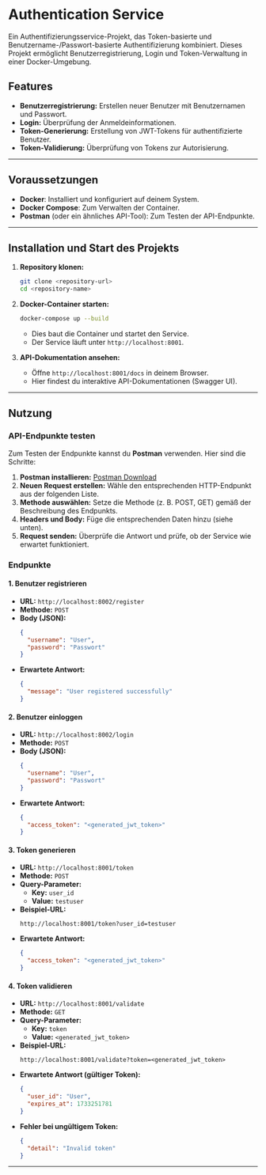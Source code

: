 
# Authentication Service

Ein Authentifizierungsservice-Projekt, das Token-basierte und Benutzername-/Passwort-basierte Authentifizierung kombiniert. Dieses Projekt ermöglicht Benutzerregistrierung, Login und Token-Verwaltung in einer Docker-Umgebung.

## Features
- **Benutzerregistrierung:** Erstellen neuer Benutzer mit Benutzernamen und Passwort.
- **Login:** Überprüfung der Anmeldeinformationen.
- **Token-Generierung:** Erstellung von JWT-Tokens für authentifizierte Benutzer.
- **Token-Validierung:** Überprüfung von Tokens zur Autorisierung.

---

## Voraussetzungen
- **Docker**: Installiert und konfiguriert auf deinem System.
- **Docker Compose**: Zum Verwalten der Container.
- **Postman** (oder ein ähnliches API-Tool): Zum Testen der API-Endpunkte.

---

## Installation und Start des Projekts

1. **Repository klonen:**
   ```bash
   git clone <repository-url>
   cd <repository-name>
   ```

2. **Docker-Container starten:**
   ```bash
   docker-compose up --build
   ```
   - Dies baut die Container und startet den Service.
   - Der Service läuft unter `http://localhost:8001`.

3. **API-Dokumentation ansehen:**
   - Öffne `http://localhost:8001/docs` in deinem Browser.
   - Hier findest du interaktive API-Dokumentationen (Swagger UI).

---

## Nutzung

### API-Endpunkte testen
Zum Testen der Endpunkte kannst du **Postman** verwenden. Hier sind die Schritte:

1. **Postman installieren:** [Postman Download](https://www.postman.com/downloads/)
2. **Neuen Request erstellen:** Wähle den entsprechenden HTTP-Endpunkt aus der folgenden Liste.
3. **Methode auswählen:** Setze die Methode (z. B. POST, GET) gemäß der Beschreibung des Endpunkts.
4. **Headers und Body:** Füge die entsprechenden Daten hinzu (siehe unten).
5. **Request senden:** Überprüfe die Antwort und prüfe, ob der Service wie erwartet funktioniert.

### Endpunkte

#### 1. **Benutzer registrieren**
- **URL:** `http://localhost:8002/register`
- **Methode:** `POST`
- **Body (JSON):**
  ```json
  {
    "username": "User",
    "password": "Passwort"
  }
  ```
- **Erwartete Antwort:**
  ```json
  {
    "message": "User registered successfully"
  }
  ```

#### 2. **Benutzer einloggen**
- **URL:** `http://localhost:8002/login`
- **Methode:** `POST`
- **Body (JSON):**
  ```json
  {
    "username": "User",
    "password": "Passwort"
  }
  ```
- **Erwartete Antwort:**
  ```json
  {
    "access_token": "<generated_jwt_token>"
  }
  ```

#### 3. **Token generieren**
- **URL:** `http://localhost:8001/token`
- **Methode:** `POST`
- **Query-Parameter:**
  - **Key:** `user_id`
  - **Value:** `testuser`
- **Beispiel-URL:**
  ```
  http://localhost:8001/token?user_id=testuser
  ```
- **Erwartete Antwort:**
  ```json
  {
    "access_token": "<generated_jwt_token>"
  }
  ```

#### 4. **Token validieren**
- **URL:** `http://localhost:8001/validate`
- **Methode:** `GET`
- **Query-Parameter:**
  - **Key:** `token`
  - **Value:** `<generated_jwt_token>`
- **Beispiel-URL:**
  ```
  http://localhost:8001/validate?token=<generated_jwt_token>
  ```
- **Erwartete Antwort (gültiger Token):**
  ```json
  {
    "user_id": "User",
    "expires_at": 1733251781
  }
  ```
- **Fehler bei ungültigem Token:**
  ```json
  {
    "detail": "Invalid token"
  }
  ```

---

